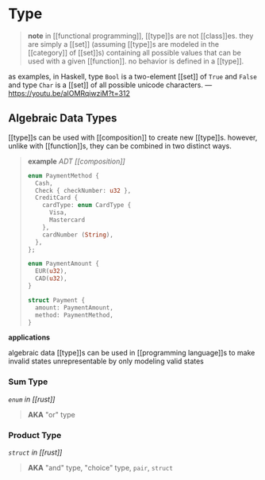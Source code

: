 # Type

> **note** in [[functional programming]], [[type]]s are not [[class]]es. they are simply a [[set]] (assuming [[type]]s are modeled in the [[category]] of [[set]]s) containing all possible values that can be used with a given [[function]]. no behavior is defined in a [[type]].

as examples, in Haskell, type `Bool` is a two-element [[set]] of `True` and `False` and type `Char` is a [[set]] of all possible unicode characters. &mdash; <https://youtu.be/aIOMRqiwziM?t=312>

## Algebraic Data Types

[[type]]s can be used with [[composition]] to create new [[type]]s. however, unlike with [[function]]s, they can be combined in two distinct ways.

> **example** _ADT [[composition]]_
>
> ```Rust
> enum PaymentMethod {
>   Cash,
>   Check { checkNumber: u32 },
>   CreditCard {
>     cardType: enum CardType {
>       Visa,
>       Mastercard
>     },
>     cardNumber (String),
>   },
> };
>
> enum PaymentAmount {
>   EUR(u32),
>   CAD(u32),
> }
>
> struct Payment {
>   amount: PaymentAmount,
>   method: PaymentMethod,
> }
> ```

**applications**

algebraic data [[type]]s can be used in [[programming language]]s to make invalid states unrepresentable by only modeling valid states

### Sum Type

_`enum` in [[rust]]_

> **AKA** "or" type

### Product Type

_`struct` in [[rust]]_

> **AKA** "and" type, "choice" type, `pair`, `struct`
